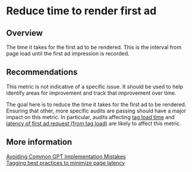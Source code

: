 # Reduce time to render first ad

## Overview

The time it takes for the first ad to be rendered. This is the interval from
page load until the first ad impression is recorded.

## Recommendations

This metric is not indicative of a specific issue. It should be used to help
identify areas for improvement and track that improvement over time.

The goal here is to reduce the time it takes for the first ad to be rendered.
Ensuring that other, more specific audits are passing should have a major impact
on this metric. In particular, audits affecting [tag load time](./tag-load-time.md)
and [latency of first ad request (from tag load)](./ad-request-from-tag-load.md)
are likely to affect this metric.

## More information

[Avoiding Common GPT Implementation Mistakes](https://developers.google.com/publisher-tag/common_implementation_mistakes)  
[Tagging best practices to minimize page latency](https://support.google.com/admanager/answer/7485975)
